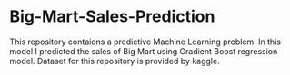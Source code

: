 # Big-Mart-Sales-Prediction
This repository contaions a predictive Machine Learning problem.
In this model I predicted the sales of Big Mart using Gradient Boost regression model.
Dataset for this repository is provided by kaggle.
